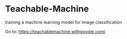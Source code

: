 # Teachable-Machine
training a machine learning model for image classification

Go to: https://teachablemachine.withgoogle.com/
